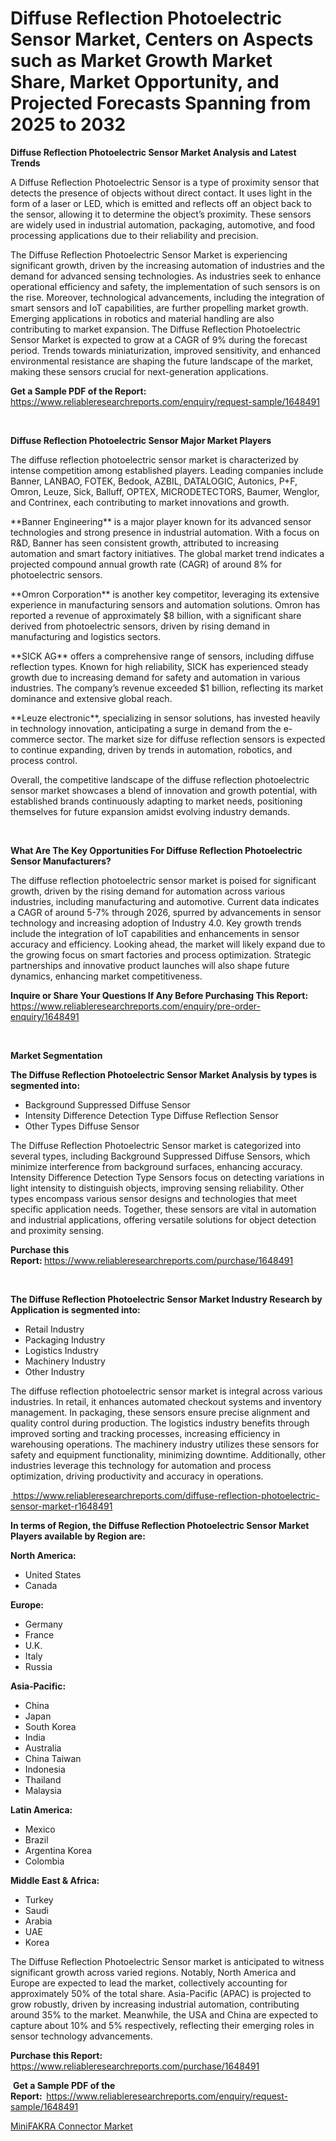 <p><h1>Diffuse Reflection Photoelectric Sensor Market, Centers on Aspects such as Market Growth Market Share, Market Opportunity, and Projected Forecasts Spanning from 2025 to 2032</h1></p><p><strong>Diffuse Reflection Photoelectric Sensor Market Analysis and Latest Trends</strong></p>
<p><p>A Diffuse Reflection Photoelectric Sensor is a type of proximity sensor that detects the presence of objects without direct contact. It uses light in the form of a laser or LED, which is emitted and reflects off an object back to the sensor, allowing it to determine the object’s proximity. These sensors are widely used in industrial automation, packaging, automotive, and food processing applications due to their reliability and precision.</p><p>The Diffuse Reflection Photoelectric Sensor Market is experiencing significant growth, driven by the increasing automation of industries and the demand for advanced sensing technologies. As industries seek to enhance operational efficiency and safety, the implementation of such sensors is on the rise. Moreover, technological advancements, including the integration of smart sensors and IoT capabilities, are further propelling market growth. Emerging applications in robotics and material handling are also contributing to market expansion. The Diffuse Reflection Photoelectric Sensor Market is expected to grow at a CAGR of 9% during the forecast period. Trends towards miniaturization, improved sensitivity, and enhanced environmental resistance are shaping the future landscape of the market, making these sensors crucial for next-generation applications.</p></p>
<p><strong>Get a Sample PDF of the Report:&nbsp;</strong> <a href="https://www.reliableresearchreports.com/enquiry/request-sample/1648491?utm_campaign=2737&utm_medium=2&utm_source=Github&utm_content=ia&utm_term=25032025&utm_id=diffuse-reflection-photoelectric-sensor">https://www.reliableresearchreports.com/enquiry/request-sample/1648491</a></p>
<p>&nbsp;</p>
<p><strong>Diffuse Reflection Photoelectric Sensor Major Market Players</strong></p>
<p><p>The diffuse reflection photoelectric sensor market is characterized by intense competition among established players. Leading companies include Banner, LANBAO, FOTEK, Bedook, AZBIL, DATALOGIC, Autonics, P+F, Omron, Leuze, Sick, Balluff, OPTEX, MICRODETECTORS, Baumer, Wenglor, and Contrinex, each contributing to market innovations and growth.</p><p>**Banner Engineering** is a major player known for its advanced sensor technologies and strong presence in industrial automation. With a focus on R&D, Banner has seen consistent growth, attributed to increasing automation and smart factory initiatives. The global market trend indicates a projected compound annual growth rate (CAGR) of around 8% for photoelectric sensors.</p><p>**Omron Corporation** is another key competitor, leveraging its extensive experience in manufacturing sensors and automation solutions. Omron has reported a revenue of approximately $8 billion, with a significant share derived from photoelectric sensors, driven by rising demand in manufacturing and logistics sectors.</p><p>**SICK AG** offers a comprehensive range of sensors, including diffuse reflection types. Known for high reliability, SICK has experienced steady growth due to increasing demand for safety and automation in various industries. The company’s revenue exceeded $1 billion, reflecting its market dominance and extensive global reach.</p><p>**Leuze electronic**, specializing in sensor solutions, has invested heavily in technology innovation, anticipating a surge in demand from the e-commerce sector. The market size for diffuse reflection sensors is expected to continue expanding, driven by trends in automation, robotics, and process control.</p><p>Overall, the competitive landscape of the diffuse reflection photoelectric sensor market showcases a blend of innovation and growth potential, with established brands continuously adapting to market needs, positioning themselves for future expansion amidst evolving industry demands.</p></p>
<p>&nbsp;</p>
<p><strong>What Are The Key Opportunities For Diffuse Reflection Photoelectric Sensor Manufacturers?</strong></p>
<p><p>The diffuse reflection photoelectric sensor market is poised for significant growth, driven by the rising demand for automation across various industries, including manufacturing and automotive. Current data indicates a CAGR of around 5-7% through 2026, spurred by advancements in sensor technology and increasing adoption of Industry 4.0. Key growth trends include the integration of IoT capabilities and enhancements in sensor accuracy and efficiency. Looking ahead, the market will likely expand due to the growing focus on smart factories and process optimization. Strategic partnerships and innovative product launches will also shape future dynamics, enhancing market competitiveness.</p></p>
<p><strong>Inquire or Share Your Questions If Any Before Purchasing This Report:</strong> <a href="https://www.reliableresearchreports.com/enquiry/pre-order-enquiry/1648491?utm_campaign=2737&utm_medium=2&utm_source=Github&utm_content=ia&utm_term=25032025&utm_id=diffuse-reflection-photoelectric-sensor">https://www.reliableresearchreports.com/enquiry/pre-order-enquiry/1648491</a></p>
<p>&nbsp;</p>
<p><strong>Market Segmentation</strong></p>
<p><strong>The Diffuse Reflection Photoelectric Sensor Market Analysis by types is segmented into:</strong></p>
<p><ul><li>Background Suppressed Diffuse Sensor</li><li>Intensity Difference Detection Type Diffuse Reflection Sensor</li><li>Other Types Diffuse Sensor</li></ul></p>
<p><p>The Diffuse Reflection Photoelectric Sensor market is categorized into several types, including Background Suppressed Diffuse Sensors, which minimize interference from background surfaces, enhancing accuracy. Intensity Difference Detection Type Sensors focus on detecting variations in light intensity to distinguish objects, improving sensing reliability. Other types encompass various sensor designs and technologies that meet specific application needs. Together, these sensors are vital in automation and industrial applications, offering versatile solutions for object detection and proximity sensing.</p></p>
<p><strong>Purchase this Report:&nbsp;</strong><a href="https://www.reliableresearchreports.com/purchase/1648491?utm_campaign=2737&utm_medium=2&utm_source=Github&utm_content=ia&utm_term=25032025&utm_id=diffuse-reflection-photoelectric-sensor">https://www.reliableresearchreports.com/purchase/1648491</a></p>
<p>&nbsp;</p>
<p><strong>The Diffuse Reflection Photoelectric Sensor Market Industry Research by Application is segmented into:</strong></p>
<p><ul><li>Retail Industry</li><li>Packaging Industry</li><li>Logistics Industry</li><li>Machinery Industry</li><li>Other Industry</li></ul></p>
<p><p>The diffuse reflection photoelectric sensor market is integral across various industries. In retail, it enhances automated checkout systems and inventory management. In packaging, these sensors ensure precise alignment and quality control during production. The logistics industry benefits through improved sorting and tracking processes, increasing efficiency in warehousing operations. The machinery industry utilizes these sensors for safety and equipment functionality, minimizing downtime. Additionally, other industries leverage this technology for automation and process optimization, driving productivity and accuracy in operations.</p></p>
<p><a href="https://www.reliableresearchreports.com/diffuse-reflection-photoelectric-sensor-market-r1648491?utm_campaign=2737&utm_medium=2&utm_source=Github&utm_content=ia&utm_term=25032025&utm_id=diffuse-reflection-photoelectric-sensor">&nbsp;https://www.reliableresearchreports.com/diffuse-reflection-photoelectric-sensor-market-r1648491</a></p>
<p><strong>In terms of Region, the Diffuse Reflection Photoelectric Sensor Market Players available by Region are:</strong></p>
<p>
    <p> <strong> North America: </strong>
        <ul>
            <li>United States</li>
            <li>Canada</li>
        </ul>
        </p> 
    <p> <strong> Europe: </strong>
        <ul>
            <li>Germany</li>
            <li>France</li>
            <li>U.K.</li>
            <li>Italy</li>
            <li>Russia</li>
        </ul>
        </p> 
    <p> <strong> Asia-Pacific: </strong>
        <ul>
            <li>China</li>
            <li>Japan</li>
            <li>South Korea</li>
            <li>India</li>
            <li>Australia</li>
            <li>China Taiwan</li>
            <li>Indonesia</li>
            <li>Thailand</li>
            <li>Malaysia</li>
        </ul>
        </p> 
    <p> <strong> Latin America: </strong>
        <ul>
            <li>Mexico</li>
            <li>Brazil</li>
            <li>Argentina Korea</li>
            <li>Colombia</li>
        </ul>
        </p> 
    <p> <strong> Middle East & Africa: </strong>
        <ul>
            <li>Turkey</li>
            <li>Saudi</li>
            <li>Arabia</li>
            <li>UAE</li>
            <li>Korea</li>
        </ul>
    </p>
    </p>
<p><p>The Diffuse Reflection Photoelectric Sensor market is anticipated to witness significant growth across varied regions. Notably, North America and Europe are expected to lead the market, collectively accounting for approximately 50% of the total share. Asia-Pacific (APAC) is projected to grow robustly, driven by increasing industrial automation, contributing around 35% to the market. Meanwhile, the USA and China are expected to capture about 10% and 5% respectively, reflecting their emerging roles in sensor technology advancements.</p></p>
<p><strong>Purchase this Report: </strong><a href="https://www.reliableresearchreports.com/purchase/1648491?utm_campaign=2737&utm_medium=2&utm_source=Github&utm_content=ia&utm_term=25032025&utm_id=diffuse-reflection-photoelectric-sensor">https://www.reliableresearchreports.com/purchase/1648491</a></p>
<p>&nbsp;<strong>Get a Sample PDF of the Report:&nbsp;&nbsp;</strong><a href="https://www.reliableresearchreports.com/enquiry/request-sample/1648491?utm_campaign=2737&utm_medium=2&utm_source=Github&utm_content=ia&utm_term=25032025&utm_id=diffuse-reflection-photoelectric-sensor">https://www.reliableresearchreports.com/enquiry/request-sample/1648491</a></p>
<p><strong></strong></p>
<p><p><a href="https://github.com/ngozudapshi/Market-Research-Report-List-1/blob/main/minifakra-connector-market.md?utm_campaign=2737&utm_medium=2&utm_source=Github&utm_content=ia&utm_term=25032025&utm_id=diffuse-reflection-photoelectric-sensor">MiniFAKRA Connector Market</a></p></p>